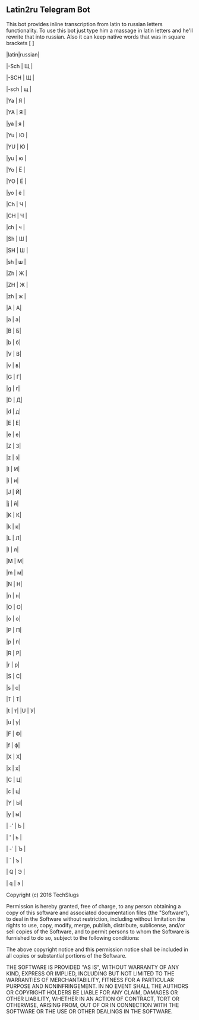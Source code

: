 ## Latin2ru Telegram Bot

This bot provides inline transcription from latin to russian letters functionality. To use this bot just type him a massage in latin letters and he'll rewrite that into russian. Also it can keep native words that was in square brackets [ ]


|latin|russian|

|-Sch | Щ |

|-SCH | Щ |

|-sch | щ |

|Ya   | Я |

|YA | Я |

|ya | я |

|Yu | Ю |

|YU | Ю |

|yu | ю |

|Yo | Ё |

|YO | Ё |

|yo | ё |

|Ch | Ч |

|CH | Ч |

|ch | ч |

|Sh | Ш |

|SH | Ш |

|sh | ш |

|Zh | Ж |

|ZH | Ж |

|zh | ж |

|A | А|

|a | а|

|B | Б|

|b | б|

|V | В|

|v | в|

|G | Г|

|g | г|

|D | Д|

|d | д|

|E | Е|

|e | е|

|Z | З|

|z | з|

|I | И|

|i | и|

|J | Й|

|j | й|

|K | К|

|k | к|

|L | Л|

|l | л|

|M | М|

|m | м|

|N | Н|

|n | н|

|O | О|

|o | о|

|P | П|

|p | п|

|R | Р|

|r | р|

|S | С|

|s | с|

|T | Т|

|t | т|
|U | У|

|u | у|

|F | Ф|

|f | ф|

|X | Х|

|x | х|

|C | Ц|

|c | ц|

|Y | Ы|

|y | ы|

| -' | Ь |

| ' | ь |

| -` | Ъ |

| ` | ъ |

| Q | Э |

| q | э |


Copyright (c) 2016 TechSlugs

Permission is hereby granted, free of charge, to any person obtaining a copy of this software and associated documentation files (the "Software"), to deal in the Software without restriction, including without limitation the rights to use, copy, modify, merge, publish, distribute, sublicense, and/or sell copies of the Software, and to permit persons to whom the Software is furnished to do so, subject to the following conditions:

The above copyright notice and this permission notice shall be included in all copies or substantial portions of the Software.

THE SOFTWARE IS PROVIDED "AS IS", WITHOUT WARRANTY OF ANY KIND, EXPRESS OR IMPLIED, INCLUDING BUT NOT LIMITED TO THE WARRANTIES OF MERCHANTABILITY, FITNESS FOR A PARTICULAR PURPOSE AND NONINFRINGEMENT. IN NO EVENT SHALL THE AUTHORS OR COPYRIGHT HOLDERS BE LIABLE FOR ANY CLAIM, DAMAGES OR OTHER LIABILITY, WHETHER IN AN ACTION OF CONTRACT, TORT OR OTHERWISE, ARISING FROM, OUT OF OR IN CONNECTION WITH THE SOFTWARE OR THE USE OR OTHER DEALINGS IN THE SOFTWARE.
